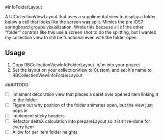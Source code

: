 #InfoFolderLayout

A UICollectionViewLayout that uses a supplimental view to display a folder below a cell that looks like the screen was split.  Mimics the pre iOS7 springboard groups visualization.  Wrote this because all of the other "folder" controls like this use a screen shot to do the splitting, but I wanted my collection view to still be functional even with the folder open.

## Usage

1. Copy RBCollectionViewInfoFolderLayout .h/.m into your project
2. Set the layout on your collectionView to Custom, and set it's name to RBCollectionViewInfoFolderLayout

####TODO

- [ ] Imlement decoration view that places a caret over opened item linking it to the folder
- [ ] Figure out why position of the folder animates open, but the view just pops in
- [ ] Implement sticky headers
- [ ] Refactor deltaX calculation into prepareLayout so it isn't re-done for every item 
- [ ] Allow for per item folder heights.
